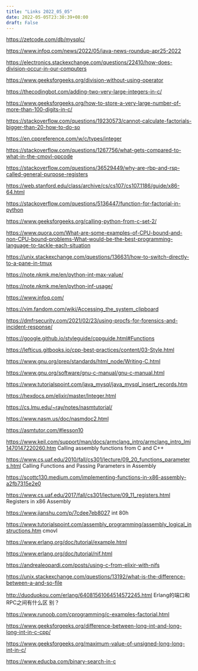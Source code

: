 ```yaml
---
title: "Links 2022_05_05"
date: 2022-05-05T23:30:39+08:00
draft: False
---
```


https://zetcode.com/db/mysqlc/

https://www.infoq.com/news/2022/05/java-news-roundup-apr25-2022

https://electronics.stackexchange.com/questions/22410/how-does-division-occur-in-our-computers

https://www.geeksforgeeks.org/division-without-using-operator

https://thecodingbot.com/adding-two-very-large-integers-in-c/

https://www.geeksforgeeks.org/how-to-store-a-very-large-number-of-more-than-100-digits-in-c/

https://stackoverflow.com/questions/19230573/cannot-calculate-factorials-bigger-than-20-how-to-do-so

https://en.cppreference.com/w/c/types/integer

https://stackoverflow.com/questions/1267756/what-gets-compared-to-what-in-the-cmovl-opcode

https://stackoverflow.com/questions/36529449/why-are-rbp-and-rsp-called-general-purpose-registers

https://web.stanford.edu/class/archive/cs/cs107/cs107.1186/guide/x86-64.html

https://stackoverflow.com/questions/5136447/function-for-factorial-in-python

https://www.geeksforgeeks.org/calling-python-from-c-set-2/

https://www.quora.com/What-are-some-examples-of-CPU-bound-and-non-CPU-bound-problems-What-would-be-the-best-programming-language-to-tackle-each-situation

https://unix.stackexchange.com/questions/136631/how-to-switch-directly-to-a-pane-in-tmux

https://note.nkmk.me/en/python-int-max-value/

https://note.nkmk.me/en/python-inf-usage/

https://www.infoq.com/

https://vim.fandom.com/wiki/Accessing_the_system_clipboard

https://dmfrsecurity.com/2021/02/23/using-procfs-for-forensics-and-incident-response/

https://google.github.io/styleguide/cppguide.html#Functions

https://lefticus.gitbooks.io/cpp-best-practices/content/03-Style.html

https://www.gnu.org/prep/standards/html_node/Writing-C.html

https://www.gnu.org/software/gnu-c-manual/gnu-c-manual.html

https://www.tutorialspoint.com/java_mysql/java_mysql_insert_records.htm

https://hexdocs.pm/elixir/master/Integer.html

https://cs.lmu.edu/~ray/notes/nasmtutorial/

https://www.nasm.us/doc/nasmdoc2.html

https://asmtutor.com/#lesson10

https://www.keil.com/support/man/docs/armclang_intro/armclang_intro_lmi1470147220260.htm Calling assembly functions from C and C++

https://www.cs.uaf.edu/2010/fall/cs301/lecture/09_20_functions_parameters.html Calling Functions and Passing Parameters in Assembly

https://scottc130.medium.com/implementing-functions-in-x86-assembly-a2fb7315e2e0

https://www.cs.uaf.edu/2017/fall/cs301/lecture/09_11_registers.html Registers in x86 Assembly

https://www.jianshu.com/p/7cdee7eb8027 int 80h

https://www.tutorialspoint.com/assembly_programming/assembly_logical_instructions.htm cmovl

https://www.erlang.org/doc/tutorial/example.html

https://www.erlang.org/doc/tutorial/nif.html

https://andrealeopardi.com/posts/using-c-from-elixir-with-nifs

https://unix.stackexchange.com/questions/13192/what-is-the-difference-between-a-and-so-file

http://duoduokou.com/erlang/64081561064514572245.html Erlang的端口和RPC之间有什么区 别？

https://www.runoob.com/cprogramming/c-examples-factorial.html

https://www.geeksforgeeks.org/difference-between-long-int-and-long-long-int-in-c-cpp/

https://www.geeksforgeeks.org/maximum-value-of-unsigned-long-long-int-in-c/

https://www.educba.com/binary-search-in-c


